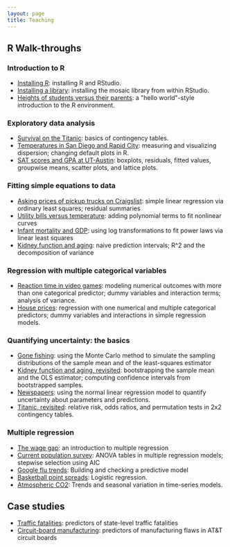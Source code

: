 ```yaml
---
layout: page
title: Teaching
---
```


## R Walk-throughs

### Introduction to R
* [Installing R](r/basics/installing_R.html): installing R and RStudio.  
* [Installing a library](r/basics/installing_library.html): installing the mosaic library from within RStudio.  
* [Heights of students versus their parents](r/heights/heights.html): a "hello world"-style introduction to the R environment.  

### Exploratory data analysis
* [Survival on the Titanic](r/titanic/titanic.html): basics of contingency tables.  
* [Temperatures in San Diego and Rapid City](r/citytemps/citytemps.html): measuring and visualizing dispersion; changing default plots in R.
* [SAT scores and GPA at UT-Austin](r/sat/sat.html): boxplots, residuals, fitted values, groupwise means, scatter plots, and lattice plots.    

### Fitting simple equations to data
* [Asking prices of pickup trucks on Craigslist](r/pickup/pickup.html): simple linear regression via ordinary least squares; residual summaries   
* [Utility bills versus temperature](r/utilities/utilities.html): adding polynomial terms to fit nonlinear curves  
* [Infant mortality and GDP](r/infmort/infmort.html): using log transformations to fit power laws via linear least squares      
* [Kidney function and aging](r/creatinine/creatinine.html): naive prediction intervals; R^2 and the decomposition of variance     

### Regression with multiple categorical variables  
* [Reaction time in video games](r/rxntime/rxntime.html): modeling numerical outcomes with more than one categorical predictor; dummy variables and interaction terms; analysis of variance.  
* [House prices](r/house/house.html): regression with one numerical and multiple categorical predictors; dummy variables and interactions in simple regression models.  


### Quantifying uncertainty: the basics   
* [Gone fishing](r/gonefishing/gonefishing.html): using the Monte Carlo method to simulate the sampling distributions of the sample mean and of the least-squares estimator  
* [Kidney function and aging, revisited](r/creatinine/creatinine_bootstrap.html): bootstrapping the sample mean and the OLS estimator; computing confidence intervals from bootstrapped samples.  
* [Newspapers](r/newspapers/newspapers.html): using the normal linear regression model to quantify uncertainty about parameters and predictions.    
* [Titanic, revisited](r/titanic/titanic_permtest.html): relative risk, odds ratios, and permutation tests in 2x2 contingency tables.  


### Multiple regression  
* [The wage gap](r/salary/salary.html): an introduction to multiple regression  
* [Current population survey](r/cps/cps.html): ANOVA tables in multiple regression models; stepwise selection using AIC  
* [Google flu trends](r/flu/flu.html): Building and checking a predictive model  
* [Basketball point spreads](r/bballbets/bballbets.html): Logistic regression.  
* [Atmospheric CO2](r/maunaloa/maunaloa.html): Trends and seasonal variation in time-series models.  



## Case studies  
* [Traffic fatalities](r/trafficdeaths/trafficdeaths.html): predictors of state-level traffic fatalities   
* [Circuit-board manufacturing](r/solder/solder.html): predictors of manufacturing flaws in AT&T circuit boards

  
